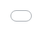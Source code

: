 ```yaml
---
layout: post
title: "[앨범]"
author: "undefined"
thumbnail: "https://www.allkpop.com/upload/2021/01/content/312137/thumb/1612147022-image.png"
tags: 
---
```



![image](https://www.allkpop.com/upload/2021/01/content/312137/1612147022-image.png)

[이 리뷰는 필자는 물론 모든 케이팝의 의견을 반영하지 않습니다.]

트랙 목록:


<div class="video_wrapper" style="padding-top: 56.25%;">
    <iframe src="https://open.spotify.com/embed/album/2dY5DQcOw6DiVpmbDNRm5e" width="600" height="590" frameborder="0" allowtransparency="true" allow="encrypted-media"></iframe>
</div>


1. U MAD

2. SKIT1

3. RockKstaR

4. 시간이 없어

5. BREAK DoWn

6. SKIT 2

7. DaRk에서

8. LiLaC

9. Your SOUL Ur Body (feat. DK)

10. SKIT 3 (feat. 오마르)

11. GORGE오우스

12. 리아

13. 가슴 아픈 광장YBOY

14. SKIT 4

15. RaiInG (feat. 준회)

16. Let it Go

17. DeViL

보비가 정규 2집 LUCKY MAN으로 돌아왔다. 이번 음반은 17곡(음, 13곡, 4곡)의 긴 곡으로, 스피트파이어 서정성과 미친 듯한 보컬 전달력으로 가득 차 있다. 이번 발매의 모든 곡이 제가 가장 좋아하는 곡은 아니었지만, 정말 훌륭한 곡이 몇 곡 있었음을 인정해야 합니다. 이 기사를 위해서 13곡 위주로 해서 4곡은 생략하도록 하겠습니다만, 직접 들어보시기 바랍니다!

LUCKY MAN의 노래를 듣고 바로 BOBBY의 타이틀곡 "U MAD"가 나오는데, 자동차 도입부가 회전하는 소리와 함께, 이 "날 향해와" 트랙은 악플러들을 위한 곡입니다. 분노와 원망으로 가득 찬 BOBBY는 정말 공격적인 전자낙하를 그의 크고 똑같이 공격적인 전달과 짝을 지어 제목을 청취자들에게 영향을 준다.

반대로 `RockKstaR`는 BOBBY의 캐던스와 전달에 초점을 맞춘 클래식 힙합 사운드를 가지고 있다. 그는 여러 가지 흥미로운 흐름 변화를 활용한다. 하지만, 이 노래의 전체적인 소리는 내게 양키스의 "프로메테우스"를 약간 떠올리게 한다. "RockKstaR"의 특정 부분은 특별히 매력적이지 않은 방식으로 너무 반복적이다.

![image](https://www.allkpop.com/upload/2021/01/content/312138/1612147130-image.png)

"NO TIME"은 서양식 트랩 비트를 호스트한다. BOBBY의 반복된 "NO TIME NO TIME"은 기억에 남고 군중들을 확실히 격찬할 수 있다. 박자는 간단하지만, 랩은 그 결과 정말 빛을 발합니다. 대조적으로 "Br""Eak It DoWn"은 2000년대 중반 저에게 힙합이 어떻게 들렸는지를 상기시켜 주었습니다. 묵직한 오토튠과 약간의 동요가 영감을 준 비트는 곡에 다소 귀에 거슬리는 소리를 주지만 전반적으로 이 트랙이 좀 더 완성도 있는 느낌을 주는 요소가 빠진 것 같다.

"In DaRk"는 또한 2000년대 중반의 이 영감을 오토튠 헤비 R과 함께 사용합니다.

`Ur SOUL Ur BodY`는 이 앨범에서 지금까지 BOBBY가 해왔던 노래와 대비되는 목소리를 가진 부드러운 가수 DK가 출연한다. 이 곡은 전체적으로 완성도 있는 느낌으로 이번 앨범에서 지금까지 가장 세련된 곡이다. DK와 BOBBY는 서로의 기분에 딱 맞지는 않지만, 이 노래의 목적상, 효과가 있어요!

`GORGeOuS`는 다운 템포와 매끄러워 보이지만 날렵하고 섹시한 피아노 기반의 악기로 빠르게 옮겨가는 러브송이다. 이번 앨범에 수록된 몇몇 곡들은 BOBBY의 목소리가 너무 잘 맞지 않는다고 느껴져 별로 좋아하지 않지만, `GORGeOuS`는 예외다. 이 곡은 그의 흥미로운 보컬 스타일링과 잘 어울리며 전체적으로 그에게 잘 어울린다. 그의 노래와 랩은 모두 노래를 잘 보완해주며, 트랙의 전반적인 진행과 서정성도 환상적이다.

"LiAr"는 중간 온도이고 자연에서 통통하다. BOBBY는 이 노래가 안고 있는 원망과 분노를 잘 풀어주는 피곤함을 전하는 산발적인 전달을 이곳에서 한다. 하지만, "HeartBROKED PlayBoy"는 "LiAr"와 같은 방식으로 제 마음을 사로잡지 못했습니다. 이 곡의 기타 악기는 약간 조잡한 느낌이고, 가사의 반복은 이번 발매의 다른 곡들과 비교해서 별로 히트치지 않는다.

![image](https://www.allkpop.com/upload/2021/01/content/312139/1612147141-image.png)

`RaiInG`는 이번 앨범의 다른 부분들과 격렬하게 다른 느낌을 주는데, 이런 이유로 내가 좋아하는 것은 아니다. 이 노래는 이상하게 장난기 넘치고 (최고의 방법은 아니지만) JU-NE의 기여는 전체적으로 별로 기억에 남지 않는다.

앨범의 시작은 `U MAD`로 시작되는데, 그 사실은 우리가 `Let iT Go`에 도달할 때쯤이면 의도적인 느낌이 드는 곡인데, 제목에 비해 이 곡은 훨씬 가볍고 장난기 넘치고, 느낌 좋은 곡이다. 그것은 라이브 관객들에게 잘 울려 퍼질 또 다른 트랙이다. 나는 정신적으로 군중의 소리를 들을 수 있다!

이 앨범은 "DeViL"에서 고전적인 BOBBY 사운드로 마무리된다.크게, 물고 뜯기며 카리스마가 넘치는 전달은 난해한 서정성으로 가득 찬 그의 스피트파이어 구절을 부각시킨다. `DeViL`은 말할 것도 없고, 갑자기 들려오는 목소리의 후렴구 가운데 박자 변화로 전환되는 역할을 하는 정말 독특한 기타 악기가 돋보인다. "DeViL"은 앨범의 회오리바람에 대한 환상적인 마무리 작업이다.

MV 검토


<div class="video_wrapper" style="padding-top: 56.25%;">
    <iframe width="100%" height="100%" src="//www.youtube.com/embed/DGXbNENEpwM" frameborder="0" allowfullscreen="" style="position: absolute; top: 0px; left: 0px; width: 100%; height: 100%;"></iframe>
</div>


2021년에는 BOBBY의 `U MAD`로 또 하나의 영화적 MV를 선사하는데, 이 MV는 액션샷과 카리스마 넘치는 랩 퍼포먼스, 히스트 테마가 특징이다. 콘셉트의 유노윤호의 `땡큐`와 비슷한 콘셉트의 `U MAD`는 자신만의 강인함과 끈기를 보여주는 액션 가득한 MV로 악플러들을 불러내려고 한다. BOBBY가 그의 악플러들을 죽이기 때문에, 우리는 강렬한 랩 퍼포먼스와 지나친 자신감을 갖게 된다. MV는 용서할 수 없고 역동적인 실행으로 "BOBBY"를 외친다.

MV 점수:


<div class="video_wrapper" style="padding-top: 56.25%;">
    <iframe src="https://embed.music.apple.com/us/album/lucky-man/1550416973?app=music&amp;itsct=music_box&amp;itscg=30200&amp;ct=albums_lucky_man&amp;ls=1" height="850px" frameborder="0" sandbox="allow-forms allow-popups allow-same-origin allow-scripts allow-top-navigation-by-user-activation" allow="autoplay *; encrypted-media *;" style="width: 100%; max-width: 600px; overflow: hidden; border-radius: 10px; background: transparent;"></iframe>
</div>


MV 관련성...9

MV 프로덕션...8

MV 개념……7

MV 점수: 8.0

앨범 점수:

앨범 제작...8

앨범 컨셉………7

트랙리스트…………………6

앨범 점수: 7.0

전체: 7.5

![image](https://tools.applemediaservices.com/api/badges/listen-on-apple-music/badge/en-US?size=250x83&releaseDate=1611532800&h=a2ca920b4ac78234c8ccdff60c8e5da3)